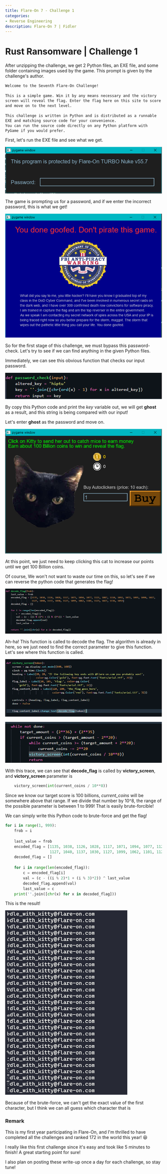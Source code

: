 ```yaml
---
title: Flare-On 7 - Challenge 1
categories:
- Reverse Engineering
description: Flare-On 7 | Fidler
---
```


# Rust Ransomware | Challenge 1


After unzipping the challenge, we get 2 Python files, an EXE file, and some folder containing images used by the game. This prompt is given by the challenge's author.

```
Welcome to the Seventh Flare-On Challenge!

This is a simple game. Win it by any means necessary and the victory screen will reveal the flag. Enter the flag here on this site to score and move on to the next level.

This challenge is written in Python and is distributed as a runnable EXE and matching source code for your convenience. 
You can run the source code directly on any Python platform with PyGame if you would prefer.
```

First, let's run the EXE file and see what we get.

![alt text](/uploads/FO1-1.PNG "Init")


The game is prompting us for a password, and if we enter the incorrect password, this is what we get!

![alt text](/uploads/FO1-2.PNG "Wrongpass")


So for the first stage of this challenge, we must bypass this password-check. Let's try to see if we can find anything in the given Python files.


Immediately, we can see this obvious function that checks our input password.


![alt text](/uploads/FO1-3.PNG "Passcheck")


By copy this Python code and print the *key* variable out, we will get **ghost** as a result, and this string is being compared with our input!


Let's enter **ghost** as the password and move on.


![alt text](/uploads/FO1-4.PNG "Game")


At this point, we just need to keep clicking this cat to increase our points until we get 100 Billion coins. 

Of course, We won't not want to waste our time on this, so let's see if we can reverse the python code that generates the flag!


![alt text](/uploads/FO1-5.PNG "Decodeflag")


Ah-ha! This function is called to decode the flag. The algorithm is already in here, so we just need to find the correct parameter to give this function. Let's see where this function is called.


![alt text](/uploads/FO1-6.PNG "Decodeflag")


![alt text](/uploads/FO1-7.PNG "Decodeflag")


With this trace, we can see that **decode_flag** is called by **victory_screen**, and **victory_screen** parameter is
``` python
    victory_screen(int(current_coins / 10**8))
```

Since we know our target score is 100 billions, *current_coins* will be somewhere above that range. If we divide that number by 10^8, the range of the possible parameter is between 1 to 999! That is easily brute-forcible!


We can simply write this Python code to brute-force and get the flag!

```python
for i in range(1, 999):
    frob = i

    last_value = frob
    encoded_flag = [1135, 1038, 1126, 1028, 1117, 1071, 1094, 1077, 1121, 1087, 1110, 1092, 1072, 1095, 1090, 1027,
                    1127, 1040, 1137, 1030, 1127, 1099, 1062, 1101, 1123, 1027, 1136, 1054]
    decoded_flag = []

    for i in range(len(encoded_flag)):
        c = encoded_flag[i]
        val = (c - ((i % 2)*1 + (i % 3)*2)) ^ last_value
        decoded_flag.append(val)
        last_value = c
    print(''.join([chr(x) for x in decoded_flag]))
```

This is the result!


![alt text](/uploads/FO1-8.PNG "Decodeflag")


Because of the brute-force, we can't get the exact value of the first character, but I think we can all guess which character that is 


### Remark

This is my first year participating in Flare-On, and I'm thrilled to have completed all the challenges and ranked 172 in the world this year! :satisfied:

I really like this first challenge since it's easy and took like 5 minutes to finish! A great starting point for sure!

I also plan on posting these write-up once a day for each challenge, so stay tune!
